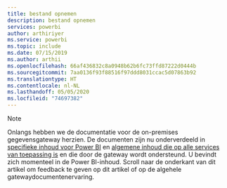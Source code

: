 ```yaml
---
title: bestand opnemen
description: bestand opnemen
services: powerbi
author: arthiriyer
ms.service: powerbi
ms.topic: include
ms.date: 07/15/2019
ms.author: arthii
ms.openlocfilehash: 66af436832c8a0948b62b6fc73ffd87222d0444b
ms.sourcegitcommit: 7aa0136f93f88516f97ddd8031ccac5d07863b92
ms.translationtype: HT
ms.contentlocale: nl-NL
ms.lasthandoff: 05/05/2020
ms.locfileid: "74697382"
---
```

> [!NOTE]
> Onlangs hebben we de documentatie voor de on-premises gegevensgateway herzien. De documenten zijn nu onderverdeeld in [specifieke inhoud voor Power BI](/power-bi/service-gateway-onprem) en [algemene inhoud die op alle services van toepassing is](/data-integration/gateway/service-gateway-onprem) en die door de gateway wordt ondersteund. U bevindt zich momenteel in de Power BI-inhoud. Scroll naar de onderkant van dit artikel om feedback te geven op dit artikel of op de algehele gatewaydocumentenervaring.